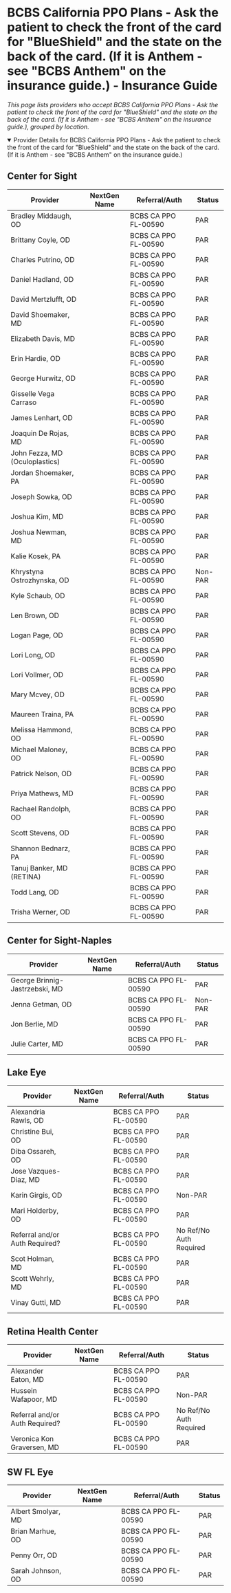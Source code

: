# BCBS California PPO Plans - Ask the patient to check the front of the card for "BlueShield" and the state on the back of the card. (If it is Anthem - see "BCBS Anthem" on the insurance guide.) - Insurance Guide

*This page lists providers who accept BCBS California PPO Plans - Ask the patient to check the front of the card for "BlueShield" and the state on the back of the card. (If it is Anthem - see "BCBS Anthem" on the insurance guide.), grouped by location.*

<details open><summary>Provider Details for BCBS California PPO Plans - Ask the patient to check the front of the card for "BlueShield" and the state on the back of the card. (If it is Anthem - see "BCBS Anthem" on the insurance guide.)</summary>

## Center for Sight

| Provider | NextGen Name | Referral/Auth | Status |
|----------|-------------|--------------|--------|
| Bradley Middaugh, OD |  | BCBS CA PPO FL-00590 | PAR |
| Brittany Coyle, OD |  | BCBS CA PPO FL-00590 | PAR |
| Charles Putrino, OD |  | BCBS CA PPO FL-00590 | PAR |
| Daniel Hadland, OD |  | BCBS CA PPO FL-00590 | PAR |
| David Mertzlufft, OD |  | BCBS CA PPO FL-00590 | PAR |
| David Shoemaker, MD |  | BCBS CA PPO FL-00590 | PAR |
| Elizabeth Davis, MD |  | BCBS CA PPO FL-00590 | PAR |
| Erin Hardie, OD |  | BCBS CA PPO FL-00590 | PAR |
| George Hurwitz, OD |  | BCBS CA PPO FL-00590 | PAR |
| Gisselle Vega Carraso |  | BCBS CA PPO FL-00590 | PAR |
| James Lenhart, OD |  | BCBS CA PPO FL-00590 | PAR |
| Joaquin De Rojas, MD |  | BCBS CA PPO FL-00590 | PAR |
| John Fezza, MD (Oculoplastics) |  | BCBS CA PPO FL-00590 | PAR |
| Jordan Shoemaker, PA |  | BCBS CA PPO FL-00590 | PAR |
| Joseph Sowka, OD |  | BCBS CA PPO FL-00590 | PAR |
| Joshua Kim, MD |  | BCBS CA PPO FL-00590 | PAR |
| Joshua Newman, MD |  | BCBS CA PPO FL-00590 | PAR |
| Kalie Kosek, PA |  | BCBS CA PPO FL-00590 | PAR |
| Khrystyna Ostrozhynska, OD |  | BCBS CA PPO FL-00590 | Non-PAR |
| Kyle Schaub, OD |  | BCBS CA PPO FL-00590 | PAR |
| Len Brown, OD |  | BCBS CA PPO FL-00590 | PAR |
| Logan Page, OD |  | BCBS CA PPO FL-00590 | PAR |
| Lori Long, OD |  | BCBS CA PPO FL-00590 | PAR |
| Lori Vollmer, OD |  | BCBS CA PPO FL-00590 | PAR |
| Mary Mcvey, OD |  | BCBS CA PPO FL-00590 | PAR |
| Maureen Traina, PA |  | BCBS CA PPO FL-00590 | PAR |
| Melissa Hammond, OD |  | BCBS CA PPO FL-00590 | PAR |
| Michael Maloney, OD |  | BCBS CA PPO FL-00590 | PAR |
| Patrick Nelson, OD |  | BCBS CA PPO FL-00590 | PAR |
| Priya Mathews, MD |  | BCBS CA PPO FL-00590 | PAR |
| Rachael Randolph, OD |  | BCBS CA PPO FL-00590 | PAR |
| Scott Stevens, OD |  | BCBS CA PPO FL-00590 | PAR |
| Shannon Bednarz, PA |  | BCBS CA PPO FL-00590 | PAR |
| Tanuj Banker, MD (RETINA) |  | BCBS CA PPO FL-00590 | PAR |
| Todd Lang, OD |  | BCBS CA PPO FL-00590 | PAR |
| Trisha Werner, OD |  | BCBS CA PPO FL-00590 | PAR |

## Center for Sight-Naples

| Provider | NextGen Name | Referral/Auth | Status |
|----------|-------------|--------------|--------|
| George Brinnig-Jastrzebski, MD |  | BCBS CA PPO FL-00590 | PAR |
| Jenna Getman, OD |  | BCBS CA PPO FL-00590 | Non-PAR |
| Jon Berlie, MD |  | BCBS CA PPO FL-00590 | PAR |
| Julie Carter, MD |  | BCBS CA PPO FL-00590 | PAR |

## Lake Eye 

| Provider | NextGen Name | Referral/Auth | Status |
|----------|-------------|--------------|--------|
| Alexandria Rawls, OD |  | BCBS CA PPO FL-00590 | PAR |
| Christine Bui, OD |  | BCBS CA PPO FL-00590 | PAR |
| Diba Ossareh, OD |  | BCBS CA PPO FL-00590 | PAR |
| Jose Vazques-Diaz, MD |  | BCBS CA PPO FL-00590 | PAR |
| Karin Girgis, OD |  | BCBS CA PPO FL-00590 | Non-PAR |
| Mari Holderby, OD |  | BCBS CA PPO FL-00590 | PAR |
| Referral and/or Auth Required? |  | BCBS CA PPO FL-00590 | No Ref/No Auth Required |
| Scot Holman, MD |  | BCBS CA PPO FL-00590 | PAR |
| Scott Wehrly, MD |  | BCBS CA PPO FL-00590 | PAR |
| Vinay Gutti, MD |  | BCBS CA PPO FL-00590 | PAR |

## Retina Health Center

| Provider | NextGen Name | Referral/Auth | Status |
|----------|-------------|--------------|--------|
| Alexander Eaton, MD |  | BCBS CA PPO FL-00590 | PAR |
| Hussein Wafapoor, MD |  | BCBS CA PPO FL-00590 | Non-PAR |
| Referral and/or Auth Required? |  | BCBS CA PPO FL-00590 | No Ref/No Auth Required |
| Veronica Kon Graversen, MD |  | BCBS CA PPO FL-00590 | PAR |

## SW FL Eye

| Provider | NextGen Name | Referral/Auth | Status |
|----------|-------------|--------------|--------|
| Albert Smolyar, MD |  | BCBS CA PPO FL-00590 | PAR |
| Brian Marhue, OD |  | BCBS CA PPO FL-00590 | PAR |
| Penny Orr, OD |  | BCBS CA PPO FL-00590 | PAR |
| Sarah Johnson, OD |  | BCBS CA PPO FL-00590 | PAR |

</details>

